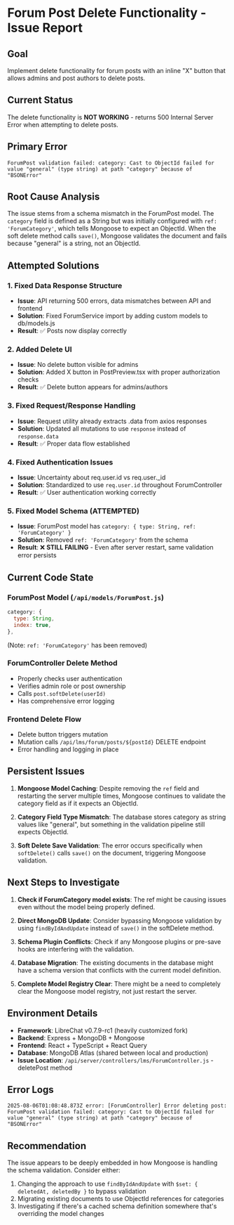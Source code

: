 # Forum Post Delete Functionality - Issue Report

## Goal
Implement delete functionality for forum posts with an inline "X" button that allows admins and post authors to delete posts.

## Current Status
The delete functionality is **NOT WORKING** - returns 500 Internal Server Error when attempting to delete posts.

## Primary Error
```
ForumPost validation failed: category: Cast to ObjectId failed for value "general" (type string) at path "category" because of "BSONError"
```

## Root Cause Analysis
The issue stems from a schema mismatch in the ForumPost model. The `category` field is defined as a String but was initially configured with `ref: 'ForumCategory'`, which tells Mongoose to expect an ObjectId. When the soft delete method calls `save()`, Mongoose validates the document and fails because "general" is a string, not an ObjectId.

## Attempted Solutions

### 1. Fixed Data Response Structure
- **Issue**: API returning 500 errors, data mismatches between API and frontend
- **Solution**: Fixed ForumService import by adding custom models to db/models.js
- **Result**: ✅ Posts now display correctly

### 2. Added Delete UI
- **Issue**: No delete button visible for admins
- **Solution**: Added X button in PostPreview.tsx with proper authorization checks
- **Result**: ✅ Delete button appears for admins/authors

### 3. Fixed Request/Response Handling
- **Issue**: Request utility already extracts .data from axios responses
- **Solution**: Updated all mutations to use `response` instead of `response.data`
- **Result**: ✅ Proper data flow established

### 4. Fixed Authentication Issues
- **Issue**: Uncertainty about req.user.id vs req.user._id
- **Solution**: Standardized to use `req.user.id` throughout ForumController
- **Result**: ✅ User authentication working correctly

### 5. Fixed Model Schema (ATTEMPTED)
- **Issue**: ForumPost model has `category: { type: String, ref: 'ForumCategory' }`
- **Solution**: Removed `ref: 'ForumCategory'` from the schema
- **Result**: ❌ **STILL FAILING** - Even after server restart, same validation error persists

## Current Code State

### ForumPost Model (`/api/models/ForumPost.js`)
```javascript
category: {
  type: String,
  index: true,
},
```
(Note: `ref: 'ForumCategory'` has been removed)

### ForumController Delete Method
- Properly checks user authentication
- Verifies admin role or post ownership
- Calls `post.softDelete(userId)`
- Has comprehensive error logging

### Frontend Delete Flow
- Delete button triggers mutation
- Mutation calls `/api/lms/forum/posts/${postId}` DELETE endpoint
- Error handling and logging in place

## Persistent Issues

1. **Mongoose Model Caching**: Despite removing the `ref` field and restarting the server multiple times, Mongoose continues to validate the category field as if it expects an ObjectId.

2. **Category Field Type Mismatch**: The database stores category as string values like "general", but something in the validation pipeline still expects ObjectId.

3. **Soft Delete Save Validation**: The error occurs specifically when `softDelete()` calls `save()` on the document, triggering Mongoose validation.

## Next Steps to Investigate

1. **Check if ForumCategory model exists**: The ref might be causing issues even without the model being properly defined.

2. **Direct MongoDB Update**: Consider bypassing Mongoose validation by using `findByIdAndUpdate` instead of `save()` in the softDelete method.

3. **Schema Plugin Conflicts**: Check if any Mongoose plugins or pre-save hooks are interfering with the validation.

4. **Database Migration**: The existing documents in the database might have a schema version that conflicts with the current model definition.

5. **Complete Model Registry Clear**: There might be a need to completely clear the Mongoose model registry, not just restart the server.

## Environment Details
- **Framework**: LibreChat v0.7.9-rc1 (heavily customized fork)
- **Backend**: Express + MongoDB + Mongoose
- **Frontend**: React + TypeScript + React Query
- **Database**: MongoDB Atlas (shared between local and production)
- **Issue Location**: `/api/server/controllers/lms/ForumController.js` - deletePost method

## Error Logs
```
2025-08-06T01:08:48.873Z error: [ForumController] Error deleting post: ForumPost validation failed: category: Cast to ObjectId failed for value "general" (type string) at path "category" because of "BSONError"
```

## Recommendation
The issue appears to be deeply embedded in how Mongoose is handling the schema validation. Consider either:
1. Changing the approach to use `findByIdAndUpdate` with `$set: { deletedAt, deletedBy }` to bypass validation
2. Migrating existing documents to use ObjectId references for categories
3. Investigating if there's a cached schema definition somewhere that's overriding the model changes